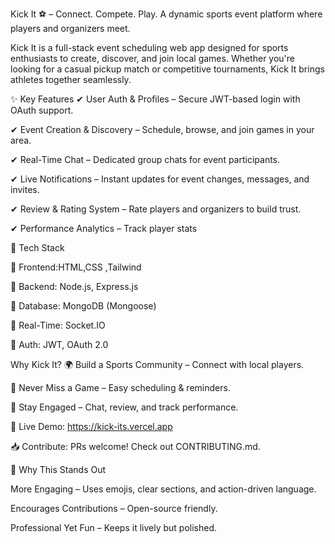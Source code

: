 Kick It ⚽ – Connect. Compete. Play.
A dynamic sports event platform where players and organizers meet.

Kick It is a full-stack event scheduling web app designed for sports enthusiasts to create, discover, and join local games. Whether you're looking for a casual pickup match or competitive tournaments, Kick It brings athletes together seamlessly.



✨ Key Features
✔ User Auth & Profiles – Secure JWT-based login with OAuth support.

✔ Event Creation & Discovery – Schedule, browse, and join games in your area.

✔ Real-Time Chat – Dedicated group chats for event participants.

✔ Live Notifications – Instant updates for event changes, messages, and invites.

✔ Review & Rating System – Rate players and organizers to build trust.

✔ Performance Analytics – Track player stats 




🚀 Tech Stack

🔹 Frontend:HTML,CSS ,Tailwind

🔹 Backend: Node.js, Express.js

🔹 Database: MongoDB (Mongoose)

🔹 Real-Time: Socket.IO

🔹 Auth: JWT, OAuth 2.0




Why Kick It?
🌍 Build a Sports Community – Connect with local players.

📅 Never Miss a Game – Easy scheduling & reminders.

💬 Stay Engaged – Chat, review, and track performance.

🔗 Live Demo: https://kick-its.vercel.app 

📥 Contribute: PRs welcome! Check out CONTRIBUTING.md.

🎯 Why This Stands Out

More Engaging – Uses emojis, clear sections, and action-driven language.

Encourages Contributions – Open-source friendly.

Professional Yet Fun – Keeps it lively but polished.


